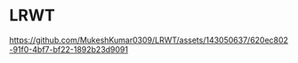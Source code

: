 # LRWT
https://github.com/MukeshKumar0309/LRWT/assets/143050637/620ec802-91f0-4bf7-bf22-1892b23d9091
